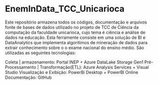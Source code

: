 # EnemInData_TCC_Unicarioca

Este repositório armazena todos os códigos, documentação e arquivos fonte de bases de dados utilizado no projeto de TCC de Ciëncia da computação da faculdade unicarioca, cujo tema é ciência e análise de dados na educação. Esta ferramente consiste em uma solução de BI e DataAnalytics que implementa algoritimos de mineração de dados para extrair conhecimento sobre o o exame nacional do ensino médio. São utilizadas as seguintes tecnologias:

Coleta | armazenamento: Portal INEP + Azure DataLake Storage Gen1
Pré-Processamento | Transformação(ETL): Azure Analysis Services + Visual Studio
Visualização e Exibição: PowerBi Desktop + PowerBI Online
Documentação: GitHub

